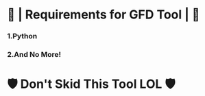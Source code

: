 <h1>💝 | Requirements for GFD Tool | 💝</h1>
<h3>1.Python</h3>
<h3>2.And No More!</h3>
<h1>🛡️ Don't Skid This Tool LOL 🛡️</h1>
